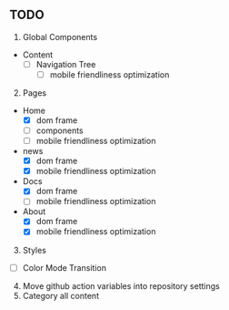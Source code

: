 ## TODO

1. Global Components

- Content
  - [ ] Navigation Tree
    - [ ] mobile friendliness optimization

2. Pages

- Home
  - [x] dom frame
  - [ ] components
  - [ ] mobile friendliness optimization

- news
  - [x] dom frame
  - [x] mobile friendliness optimization

- Docs
  - [x] dom frame
  - [ ] mobile friendliness optimization

- About
  - [x] dom frame
  - [x] mobile friendliness optimization

3. Styles

- [ ] Color Mode Transition

4. Move github action variables into repository settings
5. Category all content
